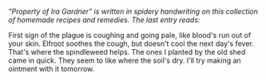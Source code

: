 <i> "Property of Ira Gardner" is written in spidery handwriting on this collection of homemade recipes and remedies. The last entry reads: </i>

First sign of the plague is coughing and going pale, like blood's run out of your skin. Elfroot soothes the cough, but doesn't cool the next day's fever. That's where the spindleweed helps. The ones I planted by the old shed came in quick. They seem to like where the soil's dry. I'll try making an ointment with it tomorrow.
